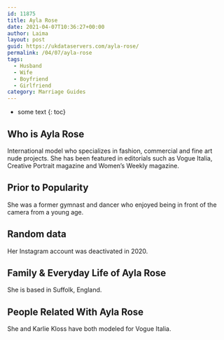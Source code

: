 ```yaml
---
id: 11875
title: Ayla Rose
date: 2021-04-07T10:36:27+00:00
author: Laima
layout: post
guid: https://ukdataservers.com/ayla-rose/
permalink: /04/07/ayla-rose
tags:
  - Husband
  - Wife
  - Boyfriend
  - Girlfriend
category: Marriage Guides
---
```


* some text
{: toc}


## Who is Ayla Rose
                  
                  
                  
International model who specializes in fashion, commercial and fine art nude projects. She has been featured in editorials such as Vogue Italia, Creative Portrait magazine and Women&#8217;s Weekly magazine.
                  
              
            
              
            
                
                
                
## Prior to Popularity
                  
                  
                  
She was a former gymnast and dancer who enjoyed being in front of the camera from a young age.
                  
              
            
              
            
                
                
                
## Random data
                  
                  
                  
Her Instagram account was deactivated in 2020.
                  
              
            
              
            
                
                
                
## Family & Everyday Life of Ayla Rose
                  
                  
                  
She is based in Suffolk, England.
                  
              
            
              
            
                
                
                
## People Related With Ayla Rose
                  
                  
                  
She and Karlie Kloss have both modeled for Vogue Italia.
                  
              
            
              
            
                
              
            
              
              
            
            
              
            
          
          
          